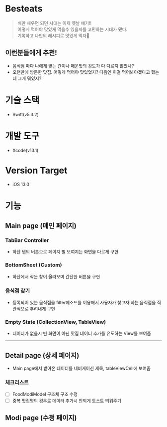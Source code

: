 # Besteats
> 배만 채우면 되던 시대는 이제 옛날 얘기!!  
어떻게 먹어야 맛있게 먹을수 있을까를 고민하는 시대가 됐다.  
기록하고 나만의 레시피로 맛있게 먹자🍗  

## 이런분들에게 추천!  

- 음식점 마다 나에게 맞는 간이나 매운맛의 강도가 다 다르지 않았나?
- 오랜만에 방문한 맛집. 어떻게 먹어야 맛있었지? 다음엔 이걸 먹어봐야겠다고 했는데 그게 뭐였지? 


# 기술 스택
- Swift(v5.3.2)

# 개발 도구
- Xcode(v13.1)

# Version Target 
- iOS 13.0

# 기능

## Main page (메인 페이지)
### TabBar Controller
- 하단 탭의 버튼으로 페이지 별 보여지는 화면을 다르게 구현

### BottomSheet (Custom)
- 하단에서 작은 창이 올라오며 간단한 버튼을 구현 

### 음식점 찾기
- 등록되어 있는 음식점을 filter메소드를 이용해서 사용자가 찾고자 하는 음식점을 직관적으로 추려내게 구현

### Empty State (CollectionView, TableView)
- 데이터가 없을시 빈 화면이 아닌 맛집 데이터 추가를 유도하는 View를 보여줌

----

## Detail page (상세 페이지)
- Main page에서 받아온 데이터를 네비게이션 제목, tableViewCell에 보여줌

### 체크리스트
- [ ] FoodModiModel 구조체 구조 수정 
- [ ] 중복 맛집명의 경우로 데이터 추가시 안되게 토스트 띄워주기

## Modi page (수정 페이지)
